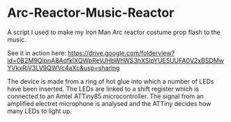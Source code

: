 # Arc-Reactor-Music-Reactor
A script I used to make my Iron Man Arc reactor costume prop flash to the music.

See it in action here: https://drive.google.com/folderview?id=0B2M9QlpnA8AqfklXQWpReVJHbWhWS3hXSlpYUE5UUFA0V2xBSDMwYVkxRjV3LV9QWVc4aXc&usp=sharing


The device is made from a ring of hot glue into which a number of LEDs have been inserted. 
The LEDs are linked to a shift register which is connected to an Amtel ATTiny85 microcontroller. The signal from an amplified electret microphone is analysed and the ATTiny decides how many LEDs to light up. 
